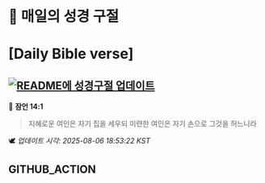 # 🙏 매일의 성경 구절
# [Daily Bible verse]
## [![README에 성경구절 업데이트](https://github.com/DONGSUKA/first_test/actions/workflows/update-readme-bible.yml/badge.svg)](https://github.com/DONGSUKA/first_test/actions/workflows/update-readme-bible.yml)
<!-- START_BIBLE_VERSE -->
📖 **잠언 14:1**
> 지혜로운 여인은 자기 집을 세우되 미련한 여인은 자기 손으로 그것을 허느니라

🕊️ _업데이트 시각: 2025-08-06 18:53:22 KST_
  <!-- END_BIBLE_VERSE -->
## GITHUB_ACTION
